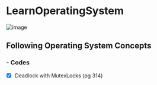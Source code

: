 # LearnOperatingSystem

![image](https://github.com/Bigguysahaj/LearnOperatingSystem/assets/70798888/9d7f97b7-1fed-42f8-9a96-556eb3b8ee52)

## Following Operating System Concepts

### - Codes
- [x] Deadlock with MutexLocks (pg 314)
